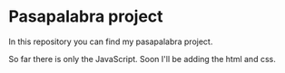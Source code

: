 # Pasapalabra project

In this repository you can find my pasapalabra project.

So far there is only the JavaScript. Soon I'll be adding the html and css.